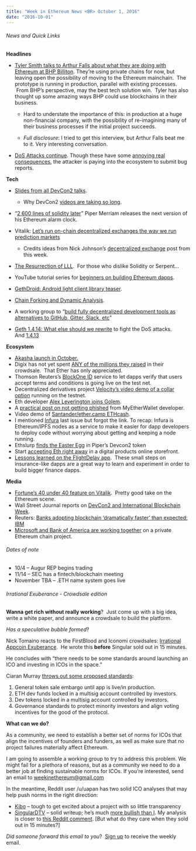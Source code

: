 ```yaml
---
title: "Week in Ethereum News <BR> October 1, 2016"
date: "2016-10-01"
---
```


###### News and Quick Links  

**Headlines**

- [Tyler Smith talks to Arthur Falls about what they are doing with Ethereum at BHP Billiton](https://t.umblr.com/redirect?z=https%3A%2F%2Fsoundcloud.com%2Farthurfalls%2Fthe-ether-review-43-bhp&t=M2NiNmQxODJjZDJlOGJlMDRmODBhN2YwNmJlNmE3OGNjMzY3MGNjNiwwMGNUSmlzbg%3D%3D&b=t%3AQ8svKXOQOFn4j1wJ-IeWRA&p=https%3A%2F%2Fwww.weekinethereum.com%2Fpost%2F155177886678%2Foctober-1-2016&m=0). They’re using private chains for now, but leaving open the possibility of moving to the Ethereum mainchain.  The prototype is running in production, parallel with existing processes.  From BHP’s perspective, may the best tech solution win.  Tyler has also thought up some amazing ways BHP could use blockchains in their business.
    - Hard to understate the importance of this: in production at a huge non-financial company, with the possibility of re-imagining many of their business processes if the initial project succeeds.  
        
    - _Full disclosure_: I tried to get this interview, but Arthur Falls beat me to it. Very interesting conversation.  
        
- [DoS Attacks continue](https://t.umblr.com/redirect?z=https%3A%2F%2Fwww.reddit.com%2Fr%2Fethereum%2Fcomments%2F55cm1d%2Fa_new_attack_in_progress%2F&t=ZGFjYmUwODNiZDU3MzhmM2M0MmE2Y2FkZTBlYmU2MmIyNDQ5OTBiZCwwMGNUSmlzbg%3D%3D&b=t%3AQ8svKXOQOFn4j1wJ-IeWRA&p=https%3A%2F%2Fwww.weekinethereum.com%2Fpost%2F155177886678%2Foctober-1-2016&m=0). Though these have some [annoying real consequences](https://t.umblr.com/redirect?z=https%3A%2F%2Fwww.reddit.com%2Fr%2Fethereum%2Fcomments%2F55bj1a%2Fhow_much_longer_on_a_low_gas_limit%2F&t=YjU1ZjhmZTIwMDRjNDY3NjM1YzhhYmI1NjMyODljMWMzZThhOGRjNywwMGNUSmlzbg%3D%3D&b=t%3AQ8svKXOQOFn4j1wJ-IeWRA&p=https%3A%2F%2Fwww.weekinethereum.com%2Fpost%2F155177886678%2Foctober-1-2016&m=0), the attacker is paying into the ecosystem to submit bug reports.

**Tech**

- [Slides from all DevCon2 talks](https://t.umblr.com/redirect?z=https%3A%2F%2Fwww.bokconsulting.com.au%2Fblog%2Fethereum-devcon2-conference-in-shanghai%2F&t=ZjI5NWE5NjljYWI0NGY5MjJhZDJmMzE5ZDUzOGQ4OTc2MThhMjYxZiwwMGNUSmlzbg%3D%3D&b=t%3AQ8svKXOQOFn4j1wJ-IeWRA&p=https%3A%2F%2Fwww.weekinethereum.com%2Fpost%2F155177886678%2Foctober-1-2016&m=0).
    - Why DevCon2 [videos are taking so long](https://t.umblr.com/redirect?z=https%3A%2F%2Fwww.reddit.com%2Fr%2Fethereum%2Fcomments%2F55hq7s%2Fwhy_is_it_taking_so_long_before_we_can_see_the%2Fd8aoxo7&t=M2U3YzI3ZTgwNmZhNzVkNjIxZmY4OTA0OTY4NDc5MmFmYWU5ZmJhMywwMGNUSmlzbg%3D%3D&b=t%3AQ8svKXOQOFn4j1wJ-IeWRA&p=https%3A%2F%2Fwww.weekinethereum.com%2Fpost%2F155177886678%2Foctober-1-2016&m=0).  
        
- “[2,600 lines of solidity later](https://t.umblr.com/redirect?z=http%3A%2F%2Fblog.ethereum-alarm-clock.com%2Fblog%2F2016%2F9%2F29%2F2600-lines-of-solidity-later&t=OTFiMDE3MDIzNTA0ZTgwYjAxY2MwMjJhNTUxMjlhMWE5MzA4YWUxNSwwMGNUSmlzbg%3D%3D&b=t%3AQ8svKXOQOFn4j1wJ-IeWRA&p=https%3A%2F%2Fwww.weekinethereum.com%2Fpost%2F155177886678%2Foctober-1-2016&m=0)” Piper Merriam releases the next version of his Ethereum alarm clock.
- Vitalik: [Let’s run on-chain decentralized exchanges the way we run prediction markets](https://t.umblr.com/redirect?z=https%3A%2F%2Fwww.reddit.com%2Fr%2Fethereum%2Fcomments%2F55m04x&t=Njc1NThmYjM0OWVjNmU5ZmFlMmI5ODRjMmFiZjMyYjIxNDc3MGIwMSwwMGNUSmlzbg%3D%3D&b=t%3AQ8svKXOQOFn4j1wJ-IeWRA&p=https%3A%2F%2Fwww.weekinethereum.com%2Fpost%2F155177886678%2Foctober-1-2016&m=0)
    - Credits ideas from Nick Johnson’s [decentralized exchange](https://t.umblr.com/redirect?z=https%3A%2F%2Fwww.reddit.com%2Fr%2Fethereum%2Fcomments%2F54l32y%2Feuler_the_simplest_exchange_and_currency%2F&t=MjY0NGZjOTU3NzI1NzQzNmM4NjE1NTgzMTQ3YzQ0ZWM3Y2U4NzQ2OCwwMGNUSmlzbg%3D%3D&b=t%3AQ8svKXOQOFn4j1wJ-IeWRA&p=https%3A%2F%2Fwww.weekinethereum.com%2Fpost%2F155177886678%2Foctober-1-2016&m=0) post from this week.  
        
- [The Resurrection of LLL](https://t.umblr.com/redirect?z=http%3A%2F%2Fblog.syrinx.net%2Fthe-resurrection-of-lll-part-7%2F&t=YzcyYjdjZjU3NDM5MDA5ZGIzZGQyOGQyNDgyODdmY2E3MDdkZDkzZiwwMGNUSmlzbg%3D%3D&b=t%3AQ8svKXOQOFn4j1wJ-IeWRA&p=https%3A%2F%2Fwww.weekinethereum.com%2Fpost%2F155177886678%2Foctober-1-2016&m=0).  For those who dislike Solidity or Serpent…
- YouTube tutorial series for [beginners on building Ethereum dapps](https://t.umblr.com/redirect?z=https%3A%2F%2Fwww.youtube.com%2Fplaylist%3Flist%3DPLH4m2oS2ratdoHFEkGvwvd7TkeTv4sa7Z&t=YWY4NmE1MWY1MDI0NDcyYzRlMGE3Mzk0MWIwOTQzNDIzYzU1MzQyNywwMGNUSmlzbg%3D%3D&b=t%3AQ8svKXOQOFn4j1wJ-IeWRA&p=https%3A%2F%2Fwww.weekinethereum.com%2Fpost%2F155177886678%2Foctober-1-2016&m=0).
- [GethDroid: Android light client library teaser](https://t.umblr.com/redirect?z=https%3A%2F%2Fgithub.com%2Fethereum%2Fgo-ethereum%2Fwiki%2FMobile-Clients%3A-Libraries-and-Inproc-Ethereum-Nodes&t=ZmE2OTdhYjYwNzkzNjViMmY0MGE1ZDc4ZjY3OGJiNjk1ZTNkYmVmYywwMGNUSmlzbg%3D%3D&b=t%3AQ8svKXOQOFn4j1wJ-IeWRA&p=https%3A%2F%2Fwww.weekinethereum.com%2Fpost%2F155177886678%2Foctober-1-2016&m=0).
- [Chain Forking and Dynamic Analysis](https://t.umblr.com/redirect?z=http%3A%2F%2Ftruffleframework.com%2Ftutorials%2Fchain-forking-exploiting-the-dao&t=NWM3OGVmNGUxNDIyMmM4MWQ5YzU3ODZmMDAwNTRkZmNkOTlkNGE2MSwwMGNUSmlzbg%3D%3D&b=t%3AQ8svKXOQOFn4j1wJ-IeWRA&p=https%3A%2F%2Fwww.weekinethereum.com%2Fpost%2F155177886678%2Foctober-1-2016&m=0).
- A working group to “[build fully decentralized development tools as alternatives to GitHub, Gitter, Slack, etc](https://t.umblr.com/redirect?z=https%3A%2F%2Fgroups.google.com%2Fforum%2F%23%2521topic%2Fdecentralized-development-tools%2FVIM6NVNgMfc&t=NzRhMGY3ZTExNGUxYmMyOGVmYzM5ZTFhNDgwZmU5MGNjNGYyZWMyOSwwMGNUSmlzbg%3D%3D&b=t%3AQ8svKXOQOFn4j1wJ-IeWRA&p=https%3A%2F%2Fwww.weekinethereum.com%2Fpost%2F155177886678%2Foctober-1-2016&m=0)”
- [Geth 1.4.14: What else should we rewrite](https://t.umblr.com/redirect?z=http%3A%2F%2F%2520https%3A%2F%2Fgithub.com%2Fethereum%2Fgo-ethereum%2Freleases%2Ftag%2Fv1.4.14&t=MDM2ODQ4MmEzYTBmZTNkOWExOTI1ZDhlMzYzZmM0NmExNjIzNTA1NCwwMGNUSmlzbg%3D%3D&b=t%3AQ8svKXOQOFn4j1wJ-IeWRA&p=https%3A%2F%2Fwww.weekinethereum.com%2Fpost%2F155177886678%2Foctober-1-2016&m=0) to fight the DoS attacks. And [1.4.13](https://t.umblr.com/redirect?z=https%3A%2F%2Fgithub.com%2Fethereum%2Fgo-ethereum%2Freleases%2Ftag%2Fv1.4.13&t=ZDBjZDc4ZWFlMDk3ZGRhY2RhYWIwZGM0MTI1Y2MxNmI2NzZlNDY3ZiwwMGNUSmlzbg%3D%3D&b=t%3AQ8svKXOQOFn4j1wJ-IeWRA&p=https%3A%2F%2Fwww.weekinethereum.com%2Fpost%2F155177886678%2Foctober-1-2016&m=0)

**Ecosystem**

- [Akasha launch in October.](https://t.umblr.com/redirect?z=http%3A%2F%2Fblog.akasha.world%2F2016%2F09%2F30%2Flaunch-imminent%2F&t=MWVmMTRmNjZlNGQ1OWJiNmVlNmUxZDkwNjQzZWNhMDZmYTRmMGVjMCwwMGNUSmlzbg%3D%3D&b=t%3AQ8svKXOQOFn4j1wJ-IeWRA&p=https%3A%2F%2Fwww.weekinethereum.com%2Fpost%2F155177886678%2Foctober-1-2016&m=0)
- Digix has not yet spent [ANY of the millions they raised](https://t.umblr.com/redirect?z=https%3A%2F%2Fwww.reddit.com%2Fr%2Fethtrader%2Fcomments%2F5520rk%2Fcompanys_will_need_to_sell_ico_eth_for_usdeur_to%2Fd86ujty%3Fcontext%3D3&t=MzZiYzQxNTRmNjZlNDJkMmE0ZjhkYTgzYTZmNDMyYjg2MjM5YjQ1OCwwMGNUSmlzbg%3D%3D&b=t%3AQ8svKXOQOFn4j1wJ-IeWRA&p=https%3A%2F%2Fwww.weekinethereum.com%2Fpost%2F155177886678%2Foctober-1-2016&m=0) in their crowdsale.  That Ether has only appreciated.
- Thomson Reuters’s [BlockOne ID](https://t.umblr.com/redirect?z=https%3A%2F%2Fblockone.thomsonreuters.com%2F&t=YjdiMGJhZTlhY2Y1YzNmZTY4ODUwNjgwZjY0ODk4MDY1ODBkYmMzZCwwMGNUSmlzbg%3D%3D&b=t%3AQ8svKXOQOFn4j1wJ-IeWRA&p=https%3A%2F%2Fwww.weekinethereum.com%2Fpost%2F155177886678%2Foctober-1-2016&m=0) service to let dapps verify that users accept terms and conditions is going live on the test net.
- Decentralized derivatives project [Velocity’s video demo of a collar option](https://t.umblr.com/redirect?z=http%3A%2F%2Fblog.velocity.technology%2Fvelocity-demo%2F&t=NTFjNDg4ZWUwNmRkZjY2MTU4ZTljYWJiODRhZTgxYjA5ZDQ4Zjg1YSwwMGNUSmlzbg%3D%3D&b=t%3AQ8svKXOQOFn4j1wJ-IeWRA&p=https%3A%2F%2Fwww.weekinethereum.com%2Fpost%2F155177886678%2Foctober-1-2016&m=0) running on the testnet.
- Eth developer [Alex Leverington joins Golem](https://t.umblr.com/redirect?z=https%3A%2F%2Fblog.golemproject.net%2Fjoining-the-golem-project-f1ad975272a1%23.dn2zv79sz&t=YzFlZGQwNDRhODU5OWRlZmU3ZWQ4NDM5OGRiNmM3NzlkYzNjMDk0MiwwMGNUSmlzbg%3D%3D&b=t%3AQ8svKXOQOFn4j1wJ-IeWRA&p=https%3A%2F%2Fwww.weekinethereum.com%2Fpost%2F155177886678%2Foctober-1-2016&m=0).
- A [practical post on not getting phished](https://t.umblr.com/redirect?z=https%3A%2F%2Fwww.reddit.com%2Fr%2Fethereum%2Fcomments%2F556frk%2Fits_time_to_get_real_stop_relying_on_third%2F&t=YzI1N2Y5YjZlOWZmMGMwMzY3NWUzNjU1MDJlODU1YWMzMzI1OWM1NSwwMGNUSmlzbg%3D%3D&b=t%3AQ8svKXOQOFn4j1wJ-IeWRA&p=https%3A%2F%2Fwww.weekinethereum.com%2Fpost%2F155177886678%2Foctober-1-2016&m=0) from MyEtherWallet developer.
- Video demo of [Santander/ether.camp ETHcash](https://t.umblr.com/redirect?z=https%3A%2F%2Fwww.youtube.com%2Fwatch%3Fv%3DvqAIMxZrE8Q&t=MzI2ZjY2NDUzOGY2ODJjYTRmZmU4MTYyMTExODMyZGZkMGQ4N2NmNiwwMGNUSmlzbg%3D%3D&b=t%3AQ8svKXOQOFn4j1wJ-IeWRA&p=https%3A%2F%2Fwww.weekinethereum.com%2Fpost%2F155177886678%2Foctober-1-2016&m=0).
- I mentioned [Infura](https://t.umblr.com/redirect?z=https%3A%2F%2Finfura.io&t=NWE1YTFkMmY5YzIxOGIzYjdlZTQyZGMwN2RlMDRkNTYxNGExOTA0YiwwMGNUSmlzbg%3D%3D&b=t%3AQ8svKXOQOFn4j1wJ-IeWRA&p=https%3A%2F%2Fwww.weekinethereum.com%2Fpost%2F155177886678%2Foctober-1-2016&m=0) last issue but forgot the link. To recap: Infura is Ethereum/IPFS nodes as a service to make it easier for dapp developers to deploy code without worrying about getting and keeping a node running.
- Ethslurp [finds the Easter Egg](https://t.umblr.com/redirect?z=https%3A%2F%2Fwww.youtube.com%2Fattribution_link%3Fa%3DD-U0rXBem4g%26u%3D%252Fwatch%253Fv%253DFbthvNAGnIQ%2526feature%253Dshare&t=MzBmMDJmYTJmYjkwN2YyYzZhOWJlZjRkYWRlODA5MmE4ZTdjNDY3NiwwMGNUSmlzbg%3D%3D&b=t%3AQ8svKXOQOFn4j1wJ-IeWRA&p=https%3A%2F%2Fwww.weekinethereum.com%2Fpost%2F155177886678%2Foctober-1-2016&m=0) in Piper’s Devcon2 token
- Start [accepting Eth right away](https://t.umblr.com/redirect?z=https%3A%2F%2Frocketr.net%2F&t=OWFmNDg3ODA4ZmI2ZmY5YzYyYzUzMjVjODY5NTkwMmNiYjZhNGIwNCwwMGNUSmlzbg%3D%3D&b=t%3AQ8svKXOQOFn4j1wJ-IeWRA&p=https%3A%2F%2Fwww.weekinethereum.com%2Fpost%2F155177886678%2Foctober-1-2016&m=0) in a digital products online storefront.
- [Lessons learned on the FlightDelay app](https://t.umblr.com/redirect?z=https%3A%2F%2Fmedium.com%2Fthe-future-requires-more%2Fflight-delay-dapp-lessons-learned-a59e4e39a8d1&t=NDc5NWNhYzBmYTFlOWQ3NjA5OWZiN2U1OGU3YWY3ZmU3MWRiNmY0MywwMGNUSmlzbg%3D%3D&b=t%3AQ8svKXOQOFn4j1wJ-IeWRA&p=https%3A%2F%2Fwww.weekinethereum.com%2Fpost%2F155177886678%2Foctober-1-2016&m=0).  These small steps on insurance-like dapps are a great way to learn and experiment in order to build bigger finance dapps.

**Media**

- [Fortune’s 40 under 40 feature on Vitalik](https://t.umblr.com/redirect?z=http%3A%2F%2Ffortune.com%2Fethereum-blockchain-vitalik-buterin%2F&t=MDRmZWM0NjRjNzNhMzVjZDA0NDk1YmEzN2M0NGU5Mzc3ZDU3YzNmNiwwMGNUSmlzbg%3D%3D&b=t%3AQ8svKXOQOFn4j1wJ-IeWRA&p=https%3A%2F%2Fwww.weekinethereum.com%2Fpost%2F155177886678%2Foctober-1-2016&m=0).  Pretty good take on the Ethereum scene.
- Wall Street Journal reports on [DevCon2 and International Blockchain Week](https://t.umblr.com/redirect?z=http%3A%2F%2Fblogs.wsj.com%2Fchinarealtime%2F2016%2F09%2F26%2Fblockchain-gets-a-push-in-shanghai-a-shared-version-of-the-truth%2F&t=OTZlNzg1ODc3OTU4MWQ5YzBlNDExYTJjZmIxNDI3YTg4Y2ZjMDFlYywwMGNUSmlzbg%3D%3D&b=t%3AQ8svKXOQOFn4j1wJ-IeWRA&p=https%3A%2F%2Fwww.weekinethereum.com%2Fpost%2F155177886678%2Foctober-1-2016&m=0).
- Reuters: [Banks adopting blockchain ‘dramatically faster’ than expected: IBM](https://t.umblr.com/redirect?z=http%3A%2F%2Fwww.reuters.com%2Farticle%2Fus-tech-blockchain-ibm-idUSKCN11Y28D&t=NjJiZjdlNDM3NjNiZDY3MDg1ZmI3NDRlZTRiOTAzYjk0YjdjMjNjNCwwMGNUSmlzbg%3D%3D&b=t%3AQ8svKXOQOFn4j1wJ-IeWRA&p=https%3A%2F%2Fwww.weekinethereum.com%2Fpost%2F155177886678%2Foctober-1-2016&m=0)
- [Microsoft and Bank of America are working together](https://t.umblr.com/redirect?z=http%3A%2F%2Fwww.reuters.com%2Farticle%2Fus-tech-blockchain-microsoft-bank-of-ame-idUSKCN11X137&t=ODBhYmVjMWI4NTEyYzkyMzZjOGRmNWFlMjNiM2UxODcyZWEzZTlmMiwwMGNUSmlzbg%3D%3D&b=t%3AQ8svKXOQOFn4j1wJ-IeWRA&p=https%3A%2F%2Fwww.weekinethereum.com%2Fpost%2F155177886678%2Foctober-1-2016&m=0) on a private Ethereum chain project.

###### Dates of note  

- 10/4 – Augur REP begins trading
- 11/14 – SEC has a fintech/blockchain meeting
- November TBA – .ETH name system goes live

###### Irrational Exuberance - Crowdsale edition  

**Wanna get rich without really working**?  Just come up with a big idea, write a white paper, and announce a crowdsale to build the platform.

_Has a speculative bubble formed_?

Nick Tomaino reacts to the FirstBlood and Iconomi crowdsales: [Irrational Appcoin Exuberance](https://t.umblr.com/redirect?z=https%3A%2F%2Fmedium.com%2F%40ntmoney%2Firrational-appcoin-exuberance-b6ea86d58b8a&t=ZGViNmJkMDZmM2NhMzhlM2ZhYWYzNzJkNWFkNjZkNTc0YWJmYjc1ZSwwMGNUSmlzbg%3D%3D&b=t%3AQ8svKXOQOFn4j1wJ-IeWRA&p=https%3A%2F%2Fwww.weekinethereum.com%2Fpost%2F155177886678%2Foctober-1-2016&m=0).  He wrote this **before** Singular sold out in 15 minutes.

He concludes with “there needs to be some standards around launching an ICO and investing in ICOs in the space.”  

Ciaran Murray [throws out some proposed standards](https://t.umblr.com/redirect?z=https%3A%2F%2Fwww.reddit.com%2Fr%2Fethereum%2Fcomments%2F54iyz4%2Fthoughts_on_the_first_blood_crowdsale_and_how_to%2Fd82allo%3Fcontext%3D3&t=NDNkZThhZWYwNDgzMjYzNGNhZmRlZjUwNjFlYTcxMGIzZTc4YjNjMiwwMGNUSmlzbg%3D%3D&b=t%3AQ8svKXOQOFn4j1wJ-IeWRA&p=https%3A%2F%2Fwww.weekinethereum.com%2Fpost%2F155177886678%2Foctober-1-2016&m=0):

1. General token sale embargo until app is live/in production.
2. ETH dev funds locked in a multisig account controlled by investors.
3. Dev tokens locked in a multisig account controlled by investors.
4. Governance standards to protect minority investors and align voting incentives for the good of the protocol.

**What can we do?**

As a community, we need to establish a better set of norms for ICOs that align the incentives of founders and funders, as well as make sure that no project failures materially affect Ethereum.  

I am going to assemble a working group to try to address this problem. We might fail for a plethora of reasons, but as a community we need to do a better job at finding sustainable norms for ICOs. If you’re interested, send an email to weekinethereum@gmail.com

In the meantime, Reddit user /u/uapan has two solid ICO analyses that may help push norms in the right direction:

- [Kibo](https://t.umblr.com/redirect?z=https%3A%2F%2Fwww.reddit.com%2Fr%2Fethereum%2Fcomments%2F5518k4%2Fevaluation_kibo_ico%2F&t=Y2JiZTY1ZGZlOGM0Mjg1OGZkNTExZGZmZGY1NWY5ZmQxMzk2OTE5NywwMGNUSmlzbg%3D%3D&b=t%3AQ8svKXOQOFn4j1wJ-IeWRA&p=https%3A%2F%2Fwww.weekinethereum.com%2Fpost%2F155177886678%2Foctober-1-2016&m=0) – tough to get excited about a project with so little transparency
- [SingularDTV](https://t.umblr.com/redirect?z=https%3A%2F%2Fwww.reddit.com%2Fr%2Fethereum%2Fcomments%2F558r7q%2Fthe_crowdsale_analyst_singulardtv_three_projects%2F&t=MWRkMTExNzIzZDE1NDljNTc1OGM0YWQ5NTE1MmFhNWM0OTI4YjU5NSwwMGNUSmlzbg%3D%3D&b=t%3AQ8svKXOQOFn4j1wJ-IeWRA&p=https%3A%2F%2Fwww.weekinethereum.com%2Fpost%2F155177886678%2Foctober-1-2016&m=0) – solid writeup; he’s much [more bullish than I](https://t.umblr.com/redirect?z=http%3A%2F%2Fwww.evanvanness.com%2Fpost%2F150900730446%2Fwhats-happening-in-ethereum-issue-3&t=MThjZjEwYTEyNzMzYWE5MWFkYjA3NTdlMGQzMTEwOTQ2NjY5YWRiMCwwMGNUSmlzbg%3D%3D&b=t%3AQ8svKXOQOFn4j1wJ-IeWRA&p=https%3A%2F%2Fwww.weekinethereum.com%2Fpost%2F155177886678%2Foctober-1-2016&m=0). My analysis is closer to [this Reddit comment](https://t.umblr.com/redirect?z=https%3A%2F%2Fwww.reddit.com%2Fr%2Fethereum%2Fcomments%2F558r7q%2Fthe_crowdsale_analyst_singulardtv_three_projects%2Fd88wpiy&t=NzVjN2E4OWY1ZGZkYTBkZGI3YzlhZmUyZmNjNzUyZjMzOTQ1MmU4MywwMGNUSmlzbg%3D%3D&b=t%3AQ8svKXOQOFn4j1wJ-IeWRA&p=https%3A%2F%2Fwww.weekinethereum.com%2Fpost%2F155177886678%2Foctober-1-2016&m=0). \[But what do they care when they sold out in 15 minutes?\]

_Did someone forward this email to you_?  [Sign up](https://t.umblr.com/redirect?z=http%3A%2F%2Feepurl.com%2FcbyJs5&t=MTYzMWIyYWY4YjU1YThjOTM5YzY2OTg0NzNjMzk1ZjUyNDZjY2JjMSwwMGNUSmlzbg%3D%3D&b=t%3AQ8svKXOQOFn4j1wJ-IeWRA&p=https%3A%2F%2Fwww.weekinethereum.com%2Fpost%2F155177886678%2Foctober-1-2016&m=0) to receive the weekly email.
